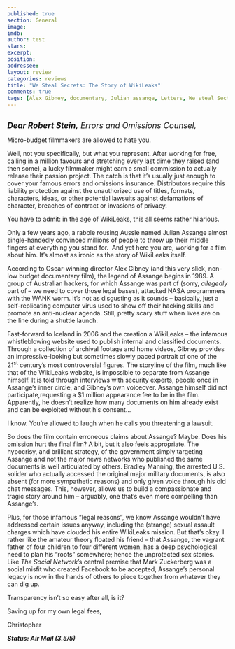```yaml
---
published: true
section: General
image: 
imdb: 
author: test 
stars: 
excerpt: 
position: 
addressee: 
layout: review
categories: reviews
title: "We Steal Secrets: The Story of WikiLeaks"
comments: true
tags: [Alex Gibney, documentary, Julian assange, Letters, We steal Sectrets, wikileaks]
---
```

<div><p><span class="full-image-block ssNonEditable"><span><a href="/letters/2013/6/25/we-steal-secrets-the-story-of-wikileaks.html"><img src="http://static.squarespace.com/static/5005f6bcc4aa41161b33e89e/5329cf1fe4b07c068ebf74de/5329cf1fe4b07c068ebf786b/1372173084143/We%20Steal%20Secrets.jpg" alt="" /></a></span></span></p>
<p><span style="font-size:130%;"><strong><em>Dear Robert Stein,</em></strong><em> Errors and Omissions Counsel,</em></span></p>
<p>Micro-budget filmmakers are allowed to hate you.</p>
<p>Well, not you specifically, but what you represent. After working for free, calling in a million favours and stretching every last dime they raised (and then some), a lucky filmmaker might earn a small commission to actually release their passion project. The catch is that it&rsquo;s usually just enough to cover your famous errors and omissions insurance. Distributors require this liability protection against the unauthorized use of titles, formats, characters, ideas, or other potential lawsuits against defamations of character, breaches of contract or invasions of privacy.</p>
<p>You have to admit: in the age of WikiLeaks, this all seems rather hilarious.</p>
<p>Only a few years ago, a rabble rousing Aussie named Julian Assange almost single-handedly convinced millions of people to throw up their middle fingers at everything you stand for.&nbsp; And yet here you are, working for a film about him. It&rsquo;s almost as ironic as the story of WikiLeaks itself.</p>
<p>According to Oscar-winning director Alex Gibney (and this very slick, non-low budget documentary film), the legend of Assange begins in 1989. A group of Australian hackers, for which Assange was part of (sorry, <em>allegedly </em>part of &ndash; we need to cover those legal bases), attacked NASA programmers with the WANK worm. It&rsquo;s not as disgusting as it sounds &ndash; basically, just a self-replicating computer virus used to show off their hacking skills and promote an anti-nuclear agenda. Still, pretty scary stuff when lives are on the line during a shuttle launch.</p>
<p>Fast-forward to Iceland in 2006 and the creation a WikiLeaks &ndash; the infamous whistleblowing website used to publish internal and classified documents. Through a collection of archival footage and home videos, Gibney provides an impressive-looking but sometimes slowly paced portrait of one of the 21<sup>st</sup> century&rsquo;s most controversial figures. The storyline of the film, much like that of the WikiLeaks website, is impossible to separate from Assange himself. It is told through interviews with security experts, people once in Assange&rsquo;s inner circle, and Gibney&rsquo;s own voiceover. Assange himself did not participate,requesting a $1 million appearance fee to be in the film. Apparently, he doesn&#8217;t realize how many documents on him already exist and can be exploited without his consent&#8230;</p>
<p>I know. You&rsquo;re allowed to laugh when he calls you threatening a lawsuit.</p>
<p>So does the film contain erroneous claims about Assange? Maybe. Does his omission hurt the final film? A bit, but it also feels appropriate. The hypocrisy, and brilliant strategy, of the government simply targeting Assange and not the major news networks who published the same documents is well articulated by others. Bradley Manning, the arrested U.S. solider who actually accessed the original major military documents, is also absent (for more sympathetic reasons) and only given voice through his old chat messages. This, however, allows us to build a compassionate and tragic story around him &ndash; arguably, one that&rsquo;s even more compelling than Assange&rsquo;s.</p>
<p>Plus, for those infamous &ldquo;legal reasons&rdquo;, we know Assange wouldn&rsquo;t have addressed certain issues anyway, including the (strange) sexual assault charges which have clouded his entire WikiLeaks mission. But that&rsquo;s okay. I rather like the amateur theory floated his friend &ndash; that Assange, the vagrant father of four children to four different women, has a deep psychological need to plan his &ldquo;roots&rdquo; somewhere; hence the unprotected sex stories. Like <em>The Social Network</em>&rsquo;s central premise that Mark Zuckerberg was a social misfit who created Facebook to be accepted, Assange&rsquo;s personal legacy is now in the hands of others to piece together from whatever they can dig up.</p>
<p>Transparency isn&rsquo;t so easy after all, is it?</p>
<p>Saving up for my own legal fees,</p>
<p>Christopher</p>
<p><strong><em>Status: Air Mail (3.5/5)</em></strong></p></div>
